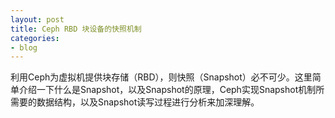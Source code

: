```yaml
---
layout: post
title: Ceph RBD 块设备的快照机制
categories:
- blog
---
```


利用Ceph为虚拟机提供块存储（RBD），则快照（Snapshot）必不可少。这里简单介绍一下什么是Snapshot，以及Snapshot的原理，Ceph实现Snapshot机制所需要的数据结构，以及Snapshot读写过程进行分析来加深理解。
